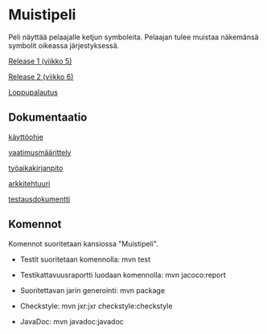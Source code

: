 # Muistipeli

Peli näyttää pelaajalle ketjun symboleita. Pelaajan tulee muistaa näkemänsä symbolit oikeassa järjestyksessä.


[Release 1 (viikko 5)](https://github.com/valtterin/otm-harjoitustyo/releases/tag/viikko5Final)

[Release 2 (viikko 6)](https://github.com/valtterin/otm-harjoitustyo/releases/tag/viikko6Final)

[Loppupalautus](https://github.com/valtterin/otm-harjoitustyo/releases/tag/loppupalautus)





## Dokumentaatio

[käyttöohje](https://github.com/valtterin/otm-harjoitustyo/blob/master/Dokumentaatio/kayttoohje.md)

[vaatimusmäärittely](https://github.com/valtterin/otm-harjoitustyo/blob/master/Dokumentaatio/vaatimusmaarittely.md)

[työaikakirjanpito](https://github.com/valtterin/otm-harjoitustyo/blob/master/Dokumentaatio/tyoaikakirjanpito.txt)

[arkkitehtuuri](https://github.com/valtterin/otm-harjoitustyo/blob/master/Dokumentaatio/arkkitehtuuri.md)

[testausdokumentti](https://github.com/valtterin/otm-harjoitustyo/blob/master/Dokumentaatio/testausdokumentti.md)





## Komennot

Komennot suoritetaan kansiossa "Muistipeli".

- Testit suoritetaan komennolla: mvn test

- Testikattavuusraportti luodaan komennolla: mvn jacoco:report

- Suoritettavan jarin generointi: mvn package

- Checkstyle: mvn jxr:jxr checkstyle:checkstyle

- JavaDoc: mvn javadoc:javadoc


